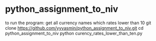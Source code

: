 # python_assignment_to_niv
to run the program:
get all currency names which rates lower than 10 
git clone https://github.com/yyyasmin/python_assignment_to_niv.git
cd python_assignment_to_niv
python curency_rates_lower_than_ten.py
